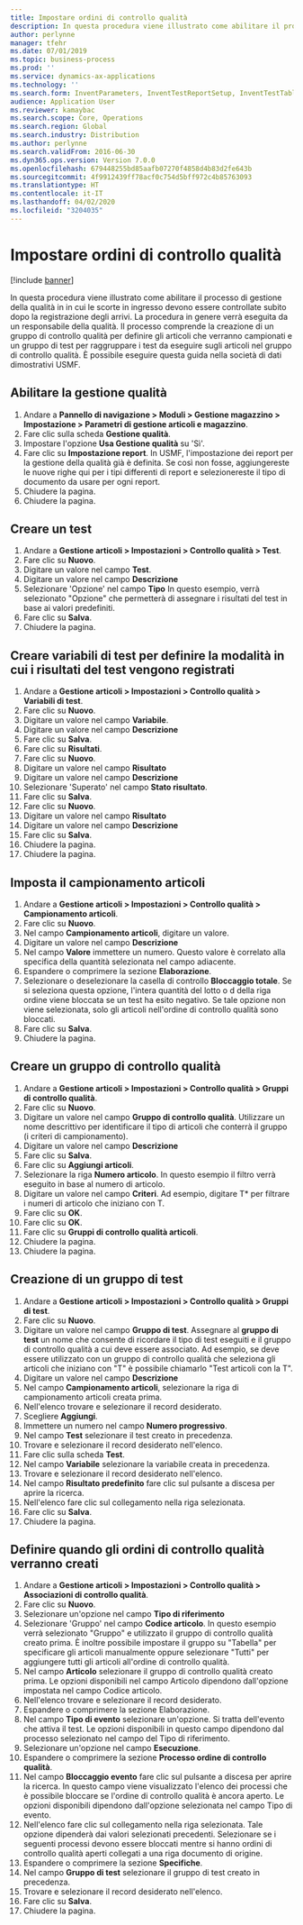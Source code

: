 ```yaml
---
title: Impostare ordini di controllo qualità
description: In questa procedura viene illustrato come abilitare il processo di gestione della qualità in in cui le scorte in ingresso devono essere controllate subito dopo la registrazione degli arrivi.
author: perlynne
manager: tfehr
ms.date: 07/01/2019
ms.topic: business-process
ms.prod: ''
ms.service: dynamics-ax-applications
ms.technology: ''
ms.search.form: InventParameters, InventTestReportSetup, InventTestTable, DefaultDashboard, InventTestVariable, InventTestVariableOutcome, InventItemSampling, InventTestQualityGroup, InventTestItemQualityGroupAdd, SysQueryForm, InventTestItemQualityGroup, InventTestGroup, InventTestAssociationTable
audience: Application User
ms.reviewer: kamaybac
ms.search.scope: Core, Operations
ms.search.region: Global
ms.search.industry: Distribution
ms.author: perlynne
ms.search.validFrom: 2016-06-30
ms.dyn365.ops.version: Version 7.0.0
ms.openlocfilehash: 679448255bd85aafb07270f4858d4b83d2fe643b
ms.sourcegitcommit: 4f9912439ff78acf0c754d5bff972c4b85763093
ms.translationtype: HT
ms.contentlocale: it-IT
ms.lasthandoff: 04/02/2020
ms.locfileid: "3204035"
---
```

# <a name="set-up-quality-orders"></a>Impostare ordini di controllo qualità

[!include [banner](../../includes/banner.md)]

In questa procedura viene illustrato come abilitare il processo di gestione della qualità in in cui le scorte in ingresso devono essere controllate subito dopo la registrazione degli arrivi. La procedura in genere verrà eseguita da un responsabile della qualità. Il processo comprende la creazione di un gruppo di controllo qualità per definire gli articoli che verranno campionati e un gruppo di test per raggruppare i test da eseguire sugli articoli nel gruppo di controllo qualità. È possibile eseguire questa guida nella società di dati dimostrativi USMF.


## <a name="enable-quality-management"></a>Abilitare la gestione qualità
1. Andare a **Pannello di navigazione > Moduli > Gestione magazzino > Impostazione > Parametri di gestione articoli e magazzino**.
2. Fare clic sulla scheda **Gestione qualità**.
3. Impostare l'opzione **Usa Gestione qualità** su 'Sì'.
4. Fare clic su **Impostazione report**. In USMF, l'impostazione dei report per la gestione della qualità già è definita. Se così non fosse, aggiungereste le nuove righe qui per i tipi differenti di report e selezionereste il tipo di documento da usare per ogni report.  
5. Chiudere la pagina.
6. Chiudere la pagina.

## <a name="create-a-test"></a>Creare un test
1. Andare a **Gestione articoli > Impostazioni > Controllo qualità > Test**.
2. Fare clic su **Nuovo**.
3. Digitare un valore nel campo **Test**.
4. Digitare un valore nel campo **Descrizione**
5. Selezionare 'Opzione' nel campo **Tipo** In questo esempio, verrà selezionato "Opzione" che permetterà di assegnare i risultati del test in base ai valori predefiniti.  
6. Fare clic su **Salva**.
7. Chiudere la pagina.

## <a name="create-test-variables-to-define-the-way-test-results-are-recorded"></a>Creare variabili di test per definire la modalità in cui i risultati del test vengono registrati
1. Andare a **Gestione articoli > Impostazioni > Controllo qualità > Variabili di test**.
2. Fare clic su **Nuovo**.
3. Digitare un valore nel campo **Variabile**.
4. Digitare un valore nel campo **Descrizione**
5. Fare clic su **Salva**.
6. Fare clic su **Risultati**.
7. Fare clic su **Nuovo**.
8. Digitare un valore nel campo **Risultato**
9. Digitare un valore nel campo **Descrizione**
10. Selezionare 'Superato' nel campo **Stato risultato**.
11. Fare clic su **Salva**.
12. Fare clic su **Nuovo**.
13. Digitare un valore nel campo **Risultato**
14. Digitare un valore nel campo **Descrizione**
15. Fare clic su **Salva**.
16. Chiudere la pagina.
17. Chiudere la pagina.

## <a name="set-up-item-sampling"></a>Imposta il campionamento articoli
1. Andare a **Gestione articoli > Impostazioni > Controllo qualità > Campionamento articoli**.
2. Fare clic su **Nuovo**.
3. Nel campo **Campionamento articoli**, digitare un valore.
4. Digitare un valore nel campo **Descrizione**
5. Nel campo **Valore** immettere un numero. Questo valore è correlato alla specifica della quantità selezionata nel campo adiacente.  
6. Espandere o comprimere la sezione **Elaborazione**.
7. Selezionare o deselezionare la casella di controllo **Bloccaggio totale**. Se si seleziona questa opzione, l'intera quantità del lotto o d della riga ordine viene bloccata se un test ha esito negativo. Se tale opzione non viene selezionata, solo gli articoli nell'ordine di controllo qualità sono bloccati.  
8. Fare clic su **Salva**.
9. Chiudere la pagina.

## <a name="create-a-quality-group"></a>Creare un gruppo di controllo qualità
1. Andare a **Gestione articoli > Impostazioni > Controllo qualità > Gruppi di controllo qualità**.
2. Fare clic su **Nuovo**.
3. Digitare un valore nel campo **Gruppo di controllo qualità**. Utilizzare un nome descrittivo per identificare il tipo di articoli che conterrà il gruppo (i criteri di campionamento).  
4. Digitare un valore nel campo **Descrizione**
5. Fare clic su **Salva**.
6. Fare clic su **Aggiungi articoli**.
7. Selezionare la riga **Numero articolo**. In questo esempio il filtro verrà eseguito in base al numero di articolo.  
8. Digitare un valore nel campo **Criteri**. Ad esempio, digitare T* per filtrare i numeri di articolo che iniziano con T.  
9. Fare clic su **OK**.
10. Fare clic su **OK**.
11. Fare clic su **Gruppi di controllo qualità articoli**.
12. Chiudere la pagina.
13. Chiudere la pagina.

## <a name="create-a-test-group"></a>Creazione di un gruppo di test
1. Andare a **Gestione articoli > Impostazioni > Controllo qualità > Gruppi di test**.
2. Fare clic su **Nuovo**.
3. Digitare un valore nel campo **Gruppo di test**. Assegnare al **gruppo di test** un nome che consente di ricordare il tipo di test eseguiti e il gruppo di controllo qualità a cui deve essere associato. Ad esempio, se deve essere utilizzato con un gruppo di controllo qualità che seleziona gli articoli che iniziano con "T" è possibile chiamarlo "Test articoli con la T".  
4. Digitare un valore nel campo **Descrizione**
5. Nel campo **Campionamento articoli**, selezionare la riga di campionamento articoli creata prima.
6. Nell'elenco trovare e selezionare il record desiderato.
7. Scegliere **Aggiungi**.
8. Immettere un numero nel campo **Numero progressivo**.
9. Nel campo **Test** selezionare il test creato in precedenza.
10. Trovare e selezionare il record desiderato nell'elenco.
11. Fare clic sulla scheda **Test**.
12. Nel campo **Variabile** selezionare la variabile creata in precedenza.
13. Trovare e selezionare il record desiderato nell'elenco.
14. Nel campo **Risultato predefinito** fare clic sul pulsante a discesa per aprire la ricerca.
15. Nell'elenco fare clic sul collegamento nella riga selezionata.
16. Fare clic su **Salva**.
17. Chiudere la pagina.

## <a name="define-when-quality-orders-will-be-created"></a>Definire quando gli ordini di controllo qualità verranno creati
1. Andare a **Gestione articoli > Impostazioni > Controllo qualità > Associazioni di controllo qualità**.
2. Fare clic su **Nuovo**.
3. Selezionare un'opzione nel campo **Tipo di riferimento**
4. Selezionare 'Gruppo' nel campo **Codice articolo**. In questo esempio verrà selezionato "Gruppo" e utilizzato il gruppo di controllo qualità creato prima. È inoltre possibile impostare il gruppo su "Tabella" per specificare gli articoli manualmente oppure selezionare "Tutti" per aggiungere tutti gli articoli all'ordine di controllo qualità.  
5. Nel campo **Articolo** selezionare il gruppo di controllo qualità creato prima. Le opzioni disponibili nel campo Articolo dipendono dall'opzione impostata nel campo Codice articolo.  
6. Nell'elenco trovare e selezionare il record desiderato.
7. Espandere o comprimere la sezione Elaborazione.
8. Nel campo **Tipo di evento** selezionare un'opzione. Si tratta dell'evento che attiva il test. Le opzioni disponibili in questo campo dipendono dal processo selezionato nel campo del Tipo di riferimento.  
9. Selezionare un'opzione nel campo **Esecuzione**.
10. Espandere o comprimere la sezione **Processo ordine di controllo qualità**.
11. Nel campo **Bloccaggio evento** fare clic sul pulsante a discesa per aprire la ricerca. In questo campo viene visualizzato l'elenco dei processi che è possibile bloccare se l'ordine di controllo qualità è ancora aperto. Le opzioni disponibili dipendono dall'opzione selezionata nel campo Tipo di evento.  
12. Nell'elenco fare clic sul collegamento nella riga selezionata. Tale opzione dipenderà dai valori selezionati precedenti. Selezionare se i seguenti processi devono essere bloccati mentre si hanno ordini di controllo qualità aperti collegati a una riga documento di origine.  
13. Espandere o comprimere la sezione **Specifiche**.
14. Nel campo **Gruppo di test** selezionare il gruppo di test creato in precedenza.
15. Trovare e selezionare il record desiderato nell'elenco.
16. Fare clic su **Salva**.
17. Chiudere la pagina.

